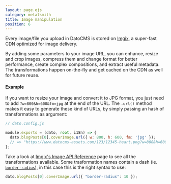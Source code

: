 ```yaml
---
layout: page.ejs
category: metalsmith
title: Image manipulation
position: 6
---
```


Every image/file you upload in DatoCMS is stored on [Imgix](https://www.imgix.com/), a super-fast CDN optimized for image delivery.

By adding some parameters to your image URL, you can enhance, resize and crop images, compress them and change format for better performance, create complex compositions, and extract useful metadata. The transformations happen on-the-fly and get cached on the CDN as well for future reuse.

#### Example

If you want to resize your image and convert it to JPG format, you just need to add `?w=800&h=600&fm=jpg` at the end of the URL. The `.url()` method makes it easy to generate these kind of URLs, by simply passing an hash of transformations as argument:

```javascript
// dato.config.js

module.exports = (dato, root, i18n) => {
  dato.blogPosts[0].coverImage.url({ w: 800, h: 600, fm: 'jpg' });
  // => "https://www.datocms-assets.com/123/12345-heart.png?w=800&h=600&fm=jpg"
};
```

Take a look at [Imgix's Image API Reference](https://docs.imgix.com/apis/url) page to see all the transformations available. Some trasformation names contain a dash (ie. [`border-radius`](https://docs.imgix.com/apis/url/border-and-padding/border-radius)), in this case this is the right syntax to use:

```javascript
dato.blogPosts[0].coverImage.url({ "border-radius": 10 });
```
